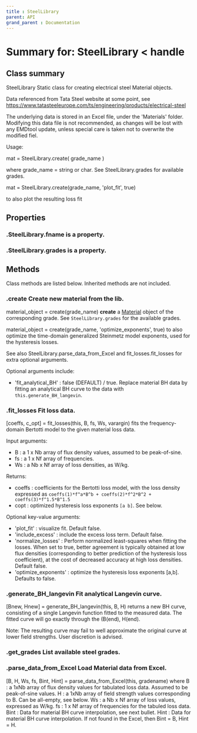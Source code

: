 ```yaml
---
title : SteelLibrary
parent: API
grand_parent : Documentation
---
```

# Summary for: **SteelLibrary**  < handle

## Class summary

SteelLibrary Static class for creating electrical steel Material
objects.

Data referenced from Tata Steel website at some
point, see https://www.tatasteeleurope.com/ts/engineering/products/electrical-steel

The underlying data is stored in an Excel file, under the 'Materials'
folder. Modifying this data file is not recommended, as changes will
be lost with any EMDtool update, unless special care is taken not to
overwrite the modified fiel.

Usage:

mat = SteelLibrary.create( grade_name )

where grade_name = string or char. See SteelLibrary.grades for available
grades.

mat = SteelLibrary.create(grade_name, 'plot_fit', true)

to also plot the resulting loss fit

## Properties

### .SteelLibrary.**fname** is a property.

### .SteelLibrary.**grades** is a property.


## Methods

Class methods are listed below. Inherited methods are not included.

### .**create** Create new material from the lib.

material_object = create(grade_name) **create** a [Material](Material.html) object of the
corresponding grade. See `SteelLibrary.grades` for the available grades.

material_object = create(grade_name, 'optimize_exponents', true) to also
optimize the time-domain generalized Steinmetz model exponents, used for
the hysteresis losses.

See also SteelLibrary.parse_data_from_Excel  and fit_losses.fit_losses
for extra optional arguments.

Optional arguments include:
* 'fit_analytical_BH' : false (DEFAULT) / true. Replace material BH
data by fitting an analytical BH curve to the data with
`this.generate_BH_langevin`.

### .**fit_losses** Fit loss data.

[coeffs, c_opt]  = fit_losses(this, B, fs, Ws, varargin) fits the
frequency-domain Bertotti model to the given material loss data.

Input arguments:
* B : a 1 x Nb array of flux density values, assumed to be
peak-of-sine.
* fs : a 1 x Nf array of frequencies.
* Ws : a Nb x Nf array of loss densities, as W/kg.

Returns:
* coeffs : coefficients for the Bertotti loss model, with the loss
density expressed as `coeffs(1)*f^a*B^b + coeffs(2)*f^2*B^2 +
coeffs(3)*f^1.5*B^1.5`
* copt : optimized hysteresis loss exponents `[a b]`. See below.

Optional key-value arguments:
* 'plot_fit' : visualize fit. Default false.
* 'include_excess' : include the excess loss term. Default false.
* 'normalize_losses' : Perform normalized least-squares when fitting
the losses. When set to true, better agreement is typically obtained at
low flux densities (corresponding to better prediction of the
hysteresis loss coefficient), at the cost of decreased accuracy at high
loss densities. Default false.
* 'optimize_exponents' : optimize the hysteresis loss exponents [a,b].
Defaults to false.

### .**generate_BH_langevin** Fit analytical Langevin curve.

[Bnew, Hnew] = generate_BH_langevin(this, B, H) returns a new BH curve,
consisting of a single Langevin function fitted to the measured data. The
fitted curve will go exactly through the (B(end), H(end).

Note: The resulting curve may fail to well approximate the original curve
at lower field strengths. User discretion is advised.

### .**get_grades** List available steel grades.

### .**parse_data_from_Excel** Load Material data from Excel.

[B, H, Ws, fs, Bint, Hint] = parse_data_from_Excel(this, gradename) where
B : a 1xNb array of flux density values for tabulated loss data. Assumed
to be peak-of-sine values.
H : a 1xNb array of field strength values corresponding to B. Can be
all-empty, see below.
Ws : a Nb x Nf array of loss values, expressed as W/kg.
fs : 1 x Nf array of frequencies for the tabuled loss data.
Bint : Data for material BH curve interpolation, see next bullet.
Hint : Data for material BH curve interpolation. If not found in the
Excel, then Bint = B, Hint = H.



